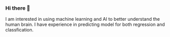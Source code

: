 ### Hi there 👋

I am interested in using machine learning and AI to better understand the human brain. I have experience in predicting model for both regression and classfication. 


<!--
**uccelliy/uccelliy** is a ✨ _special_ ✨ repository because its `README.md` (this file) appears on your GitHub profile.


-->
